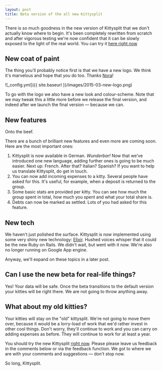 ```yaml
---
layout: post
title: Beta version of the all new Kittysplit
---
```

There is so much goodness in the new version of Kittysplit that we don't actually know where to begin. It's been completely rewritten from scratch and after vigorous testing we're now confident that it can be slowly exposed to the light of the real world. You can try it [here right now](http://beta.kittysplit.com/new)

## New coat of paint

The thing you'll probably notice first is that we have a new logo. We think it's marvelous and hope that you do too. Thanks [Nora](http://norakuper.de/)!

![_config.yml]({{ site.baseurl }}/images/2015-03-new-logo.png)

To go with the logo we also have a new look and colour-scheme. Note that we may tweak this a little more before we release the final version, and indeed after we launch the final version &mdash; because we can.

## New features

Onto the beef. 

There are a bunch of brilliant new features and even more are coming soon. Here are the most important ones:

1. Kittysplit is now available in German. _Wunderbar!_ Now that we've introduced one new language, adding further ones is going to be much easier. Next up: French. After that? Italian? Spanish? If you want to help us translate Kittysplit, do get in touch.
2. You can now add incoming expenses to a kitty. Several people have asked for this. It's useful, for example, when a deposit is returned to the group.
3. Some basic stats are provided per kitty. You can see how much the group spent in total, how much you spent and what your total share is.
4. Debts can now be marked as settled. Lots of you had asked for this feature.

## New tech
We haven't just polished the surface. Kittysplit is now implemented using some very shiny new technology: [Elixir](http://elixir-lang.org/). Hushed voices whisper that it could be the new Ruby on Rails. We didn't wait, but went with it now. We're also no longer running on Google App engine. 

Anyway, we'll expand on these topics in a later post.

## Can I use the new beta for real-life things?
Yes! Your data will be safe. Once the beta transitions to the default version your kitties will be right there. We are not going to throw anything away.

## What about my old kitties?
Your kitties will stay on the "old" kittysplit. We're not going to move them over, because it would be a lorry-load of work that we'd rather invest in other cool things. Don't worry, they'll continue to work and you can carry on adding expenses as before. They will continue to work for at least a year.

You should try the new Kittysplit [right now](http://beta.kittysplit.com/new). Please please leave us feedback in the comments below or via the feedback function. We got to where we are with your comments and suggestions &mdash; don't stop now.

So long,
Kittysplit.
